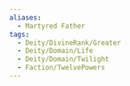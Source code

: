 ```yaml
---
aliases:
  - Martyred Father
tags:
  - Deity/DivineRank/Greater
  - Deity/Domain/Life
  - Deity/Domain/Twilight
  - Faction/TwelvePowers
---
```

